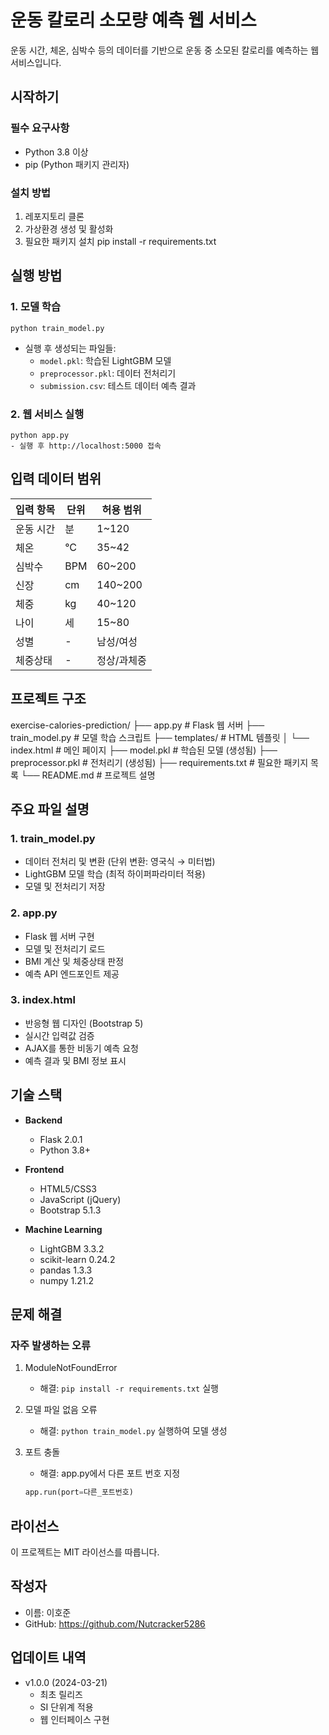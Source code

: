 # 운동 칼로리 소모량 예측 웹 서비스

운동 시간, 체온, 심박수 등의 데이터를 기반으로 운동 중 소모된 칼로리를 예측하는 웹 서비스입니다.

## 시작하기

### 필수 요구사항

- Python 3.8 이상
- pip (Python 패키지 관리자)

### 설치 방법

1. 레포지토리 클론
2. 가상환경 생성 및 활성화
3. 필요한 패키지 설치
    pip install -r requirements.txt


## 실행 방법

### 1. 모델 학습
    python train_model.py
- 실행 후 생성되는 파일들:
  - `model.pkl`: 학습된 LightGBM 모델
  - `preprocessor.pkl`: 데이터 전처리기
  - `submission.csv`: 테스트 데이터 예측 결과

### 2. 웹 서비스 실행
    python app.py
    - 실행 후 http://localhost:5000 접속

## 입력 데이터 범위

| 입력 항목 | 단위 | 허용 범위 |
|---------|------|----------|
| 운동 시간 | 분 | 1~120 |
| 체온 | °C | 35~42 |
| 심박수 | BPM | 60~200 |
| 신장 | cm | 140~200 |
| 체중 | kg | 40~120 |
| 나이 | 세 | 15~80 |
| 성별 | - | 남성/여성 |
| 체중상태 | - | 정상/과체중 |

## 프로젝트 구조
exercise-calories-prediction/
├── app.py # Flask 웹 서버
├── train_model.py # 모델 학습 스크립트
├── templates/ # HTML 템플릿
│ └── index.html # 메인 페이지
├── model.pkl # 학습된 모델 (생성됨)
├── preprocessor.pkl # 전처리기 (생성됨)
├── requirements.txt # 필요한 패키지 목록
└── README.md # 프로젝트 설명


## 주요 파일 설명

### 1. train_model.py
- 데이터 전처리 및 변환 (단위 변환: 영국식 → 미터법)
- LightGBM 모델 학습 (최적 하이퍼파라미터 적용)
- 모델 및 전처리기 저장

### 2. app.py
- Flask 웹 서버 구현
- 모델 및 전처리기 로드
- BMI 계산 및 체중상태 판정
- 예측 API 엔드포인트 제공

### 3. index.html
- 반응형 웹 디자인 (Bootstrap 5)
- 실시간 입력값 검증
- AJAX를 통한 비동기 예측 요청
- 예측 결과 및 BMI 정보 표시

## 기술 스택

- **Backend**
  - Flask 2.0.1
  - Python 3.8+

- **Frontend**
  - HTML5/CSS3
  - JavaScript (jQuery)
  - Bootstrap 5.1.3

- **Machine Learning**
  - LightGBM 3.3.2
  - scikit-learn 0.24.2
  - pandas 1.3.3
  - numpy 1.21.2

## 문제 해결

### 자주 발생하는 오류

1. ModuleNotFoundError
   - 해결: `pip install -r requirements.txt` 실행

2. 모델 파일 없음 오류
   - 해결: `python train_model.py` 실행하여 모델 생성

3. 포트 충돌
   - 해결: app.py에서 다른 포트 번호 지정
   ```python
   app.run(port=다른_포트번호)
   ```

## 라이선스

이 프로젝트는 MIT 라이선스를 따릅니다.

## 작성자

- 이름: 이호준
- GitHub: https://github.com/Nutcracker5286

## 업데이트 내역

- v1.0.0 (2024-03-21)
  - 최초 릴리즈
  - SI 단위계 적용
  - 웹 인터페이스 구현